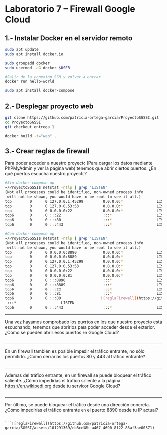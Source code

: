 # Laboratorio 7 – Firewall Google Cloud
## 1.- Instalar Docker en el servidor remoto
```bash
sudo apt update
sudo apt install docker.io

sudo groupadd docker
sudo usermod -aG docker $USER

#Salir de la conexión SSH y volver a entrar
docker run hello-world

sudo apt install docker-compose
```

## 2.- Desplegar proyecto web
```bash
git clone https://github.com/patricia-ortega-garcia/ProyectoSGSSI.git
cd ProyectoSGSSI
git checkout entrega_1

docker build -t="web" .
```

## 3.- Crear reglas de firewall
Para poder acceder a nuestro proyecto (Para cargar los datos mediante PhPMyAdmin y ver la página web) tenemos que abrir ciertos puertos. ¿En qué puertos escucha nuestro proyecto?
```bash
#Sin docker-compose up
~/ProyectoSGSSI$ netstat -ntlp | grep "LISTEN"
(Not all processes could be identified, non-owned process info
 will not be shown, you would have to be root to see it all.)
tcp        0      0 127.0.0.1:45299         0.0.0.0:*               LISTEN      -                   
tcp        0      0 127.0.0.53:53           0.0.0.0:*               LISTEN      -                   
tcp        0      0 0.0.0.0:22              0.0.0.0:*               LISTEN      -                   
tcp6       0      0 :::22                   :::*                    LISTEN      -                   
tcp6       0      0 :::80                   :::*                    LISTEN      -                   
tcp6       0      0 :::443                  :::*                    LISTEN      -

#Con docker-compose up
~/ProyectoSGSSI$ netstat -ntlp | grep "LISTEN"
(Not all processes could be identified, non-owned process info
 will not be shown, you would have to be root to see it all.)
tcp        0      0 0.0.0.0:8890            0.0.0.0:*               LISTEN      -       #NUEVO            
tcp        0      0 0.0.0.0:8889            0.0.0.0:*               LISTEN      -       #NUEVO                   
tcp        0      0 127.0.0.1:45299         0.0.0.0:*               LISTEN      -                   
tcp        0      0 127.0.0.53:53           0.0.0.0:*               LISTEN      -                   
tcp        0      0 0.0.0.0:22              0.0.0.0:*               LISTEN      -                   
tcp        0      0 0.0.0.0:81              0.0.0.0:*               LISTEN      -       #NUEVO                   
tcp6       0      0 :::8890                 :::*                    LISTEN      -       #NUEVO                   
tcp6       0      0 :::8889                 :::*                    LISTEN      -       #NUEVO                   
tcp6       0      0 :::22                   :::*                    LISTEN      -                   
tcp6       0      0 :::81                   :::*                    LISTEN      -       #NUEVO                   
tcp6       0      0 :::80                  ![reglaFirewall](https://github.com/patricia-ortega-garcia/SGSSI/assets/101291369/bce0686f-f279-4258-b067-bcf59f16a8bc)
 :::*                    LISTEN      -                   
tcp6       0      0 :::443                  :::*                    LISTEN      -
```
---
Una vez hayamos comprobado los puertos en los que nuestro proyecto está escuchando, tenemos que abrirlos para poder acceder desde el exterior. ¿Cómo se pueden abrir esos puertos en Google Cloud?
```

```
---
En un firewall también es posible impedir el tráfico entrante, no sólo permitirlo. ¿Cómo cerrarías los puertos 80 y 443 al tráfico entrante?
```

```
---
Ademas del tráfico entrante, en un firewall se puede bloquear el tráfico saliente. ¿Cómo impedirías el tráfico saliente a la página https://en.wikipedi.org desde tu servidor Google Cloud? 
```

```
---
Por último, se puede bloquear el tráfico desde una dirección concreta. ¿Cómo impedirías el tráfico entrante en el puerto 8890 desde tu IP actual?
```

```![reglaFirewall](https://github.com/patricia-ortega-garcia/SGSSI/assets/101291369/cb8ce58b-a467-4690-8f22-83af3ae00371)

